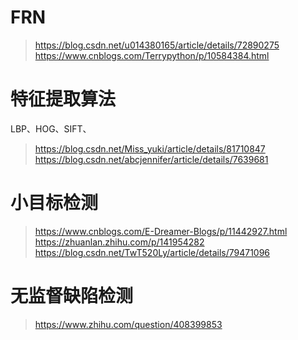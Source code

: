 # FRN
><https://blog.csdn.net/u014380165/article/details/72890275>
<https://www.cnblogs.com/Terrypython/p/10584384.html>

# 特征提取算法

LBP、HOG、SIFT、
><https://blog.csdn.net/Miss_yuki/article/details/81710847>
<https://blog.csdn.net/abcjennifer/article/details/7639681>

# 小目标检测
><https://www.cnblogs.com/E-Dreamer-Blogs/p/11442927.html>
<https://zhuanlan.zhihu.com/p/141954282>
><https://blog.csdn.net/TwT520Ly/article/details/79471096>

# 无监督缺陷检测
><https://www.zhihu.com/question/408399853>
